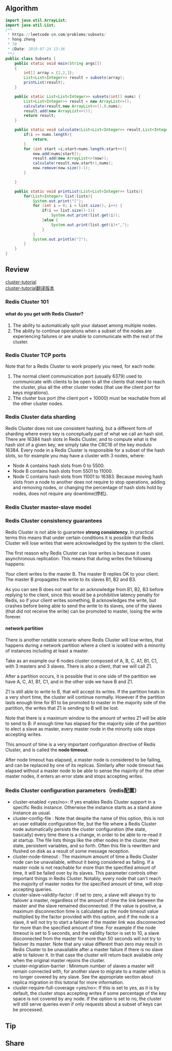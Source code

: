 ## Algorithm

```java
import java.util.ArrayList;
import java.util.List;
/**
 * https://leetcode-cn.com/problems/subsets/
 * hong.zheng
 * 78
 * @Date: 2019-07-24 13:36
 **/
public class Subsets {
    public static void main(String args[])
    {
        int[] array = {1,2,3};
        List<List<Integer>> result = subsets(array);
        printList(result);
    }

    public static List<List<Integer>> subsets(int[] nums) {
        List<List<Integer>> result = new ArrayList<>();
        calculate(result,new ArrayList<>(),0,nums);
        result.add(new ArrayList<>());
        return result;
    }

    public static void calculate(List<List<Integer>> result,List<Integer> now,int i,int []nums){
        if(i == nums.length){
            return;
        }
        for (int start =i;start<nums.length;start++){
            now.add(nums[start]);
            result.add(new ArrayList<>(now));
            calculate(result,now,start+1,nums);
            now.remove(now.size()-1);
        }

    }

    public static void printList(List<List<Integer>> lists){
        for(List<Integer> list:lists){
            System.out.print("[");
            for (int i = 0; i < list.size(); i++) {
                if(i == list.size()-1){
                    System.out.print(list.get(i));
                }else {
                    System.out.print(list.get(i)+",");
                }
            }
            System.out.println("]");
        }
    }
}
```
## Review
[cluster-tutorial](https://redis.io/topics/cluster-tutorial)   
[cluster-tutorial翻译版本](http://redisdoc.com/topic/cluster-spec.html)
### Redis Cluster 101
#### what do you get with Redis Cluster?
1. The ability to automatically split your dataset among multiple nodes.
2. The ability to continue operations when a subset of the nodes are experiencing failures or are unable to communicate with the rest of the cluster.
### Redis Cluster TCP ports
Note that for a Redis Cluster to work properly you need, for each node:
1. The normal client communication port (usually 6379) used to communicate with clients to be open to all the clients that need to reach the cluster, plus all the other cluster nodes (that use the client port for keys migrations).
2. The cluster bus port (the client port + 10000) must be reachable from all the other cluster nodes.
### Redis Cluster data sharding
Redis Cluster does not use consistent hashing, but a different form of sharding where every key is conceptually part of what we call an hash slot. 
There are 16384 hash slots in Redis Cluster, and to compute what is the hash slot of a given key, we simply take the CRC16 of the key modulo 16384. 
Every node in a Redis Cluster is responsible for a subset of the hash slots, so for example you may have a cluster with 3 nodes, where: 
- Node A contains hash slots from 0 to 5500.
- Node B contains hash slots from 5501 to 11000.
- Node C contains hash slots from 11001 to 16383.
Because moving hash slots from a node to another does not require to stop operations, adding and removing nodes, or changing the percentage of hash slots hold by nodes, does not require any downtime(停机).
### Redis Cluster master-slave model

### Redis Cluster consistency guarantees
Redis Cluster is not able to guarantee **strong consistency**. In practical terms this means that under certain conditions it is possible that Redis Cluster will lose writes that were acknowledged by the system to the client.

The first reason why Redis Cluster can lose writes is because it uses asynchronous replication. This means that during writes the following happens:

Your client writes to the master B.
The master B replies OK to your client.
The master B propagates the write to its slaves B1, B2 and B3.

As you can see B does not wait for an acknowledge from B1, B2, B3 before replying to the client, since this would be a prohibitive latency penalty for Redis, 
so if your client writes something, B acknowledges the write, but crashes before being able to send the write to its slaves, one of the slaves (that did not receive the write) can be promoted to master,
losing the write forever.

#### network partition

There is another notable scenario where Redis Cluster will lose writes, that happens during a network partition where a client is isolated with a minority of instances including at least a master.

Take as an example our 6 nodes cluster composed of A, B, C, A1, B1, C1, with 3 masters and 3 slaves. There is also a client, that we will call Z1.

After a partition occurs, it is possible that in one side of the partition we have A, C, A1, B1, C1, and in the other side we have B and Z1.

Z1 is still able to write to B, that will accept its writes. If the partition heals in a very short time, the cluster will continue normally.
However if the partition lasts enough time for B1 to be promoted to master in the majority side of the partition, the writes that Z1 is sending to B will be lost.

Note that there is a maximum window to the amount of writes Z1 will be able to send to B: if enough time has elapsed for the majority side of the partition to elect a slave as master, every master node in the minority side stops accepting writes.

This amount of time is a very important configuration directive of Redis Cluster, and is called the **node timeout**.

After node timeout has elapsed, a master node is considered to be failing, and can be replaced by one of its replicas. Similarly after node timeout has elapsed without a master node to be able to sense the majority of the other master nodes,
it enters an error state and stops accepting writes.

### Redis Cluster configuration parameters（redis配置）
- cluster-enabled <yes/no>: If yes enables Redis Cluster support in a specific Redis instance. Otherwise the instance starts as a stand alone instance as usual.
- cluster-config-file <filename>: Note that despite the name of this option, this is not an user editable configuration file, but the file where a Redis Cluster node automatically persists the cluster configuration (the state, basically) every time there is a change, in order to be able to re-read it at startup. 
The file lists things like the other nodes in the cluster, their state, persistent variables, and so forth. Often this file is rewritten and flushed on disk as a result of some message reception.
- cluster-node-timeout <milliseconds>: The maximum amount of time a Redis Cluster node can be unavailable, without it being considered as failing. 
If a master node is not reachable for more than the specified amount of time, it will be failed over by its slaves. 
This parameter controls other important things in Redis Cluster. Notably, every node that can't reach the majority of master nodes for the specified amount of time, will stop accepting queries.
- cluster-slave-validity-factor <factor>: If set to zero, a slave will always try to failover a master, regardless of the amount of time the link between the master and the slave remained disconnected.
If the value is positive, a maximum disconnection time is calculated as the node timeout value multiplied by the factor provided with this option, and if the node is a slave, it will not try to start a failover if the master link was disconnected for more than the specified amount of time. 
For example if the node timeout is set to 5 seconds, and the validity factor is set to 10, a slave disconnected from the master for more than 50 seconds will not try to failover its master. 
Note that any value different than zero may result in Redis Cluster to be unavailable after a master failure if there is no slave able to failover it. In that case the cluster will return back available only when the original master rejoins the cluster.
- cluster-migration-barrier <count>: Minimum number of slaves a master will remain connected with, for another slave to migrate to a master which is no longer covered by any slave. See the appropriate section about replica migration in this tutorial for more information.
- cluster-require-full-coverage <yes/no>: If this is set to yes, as it is by default, the cluster stops accepting writes if some percentage of the key space is not covered by any node. If the option is set to no, the cluster will still serve queries even if only requests about a subset of keys can be processed.

## Tip

## Share
